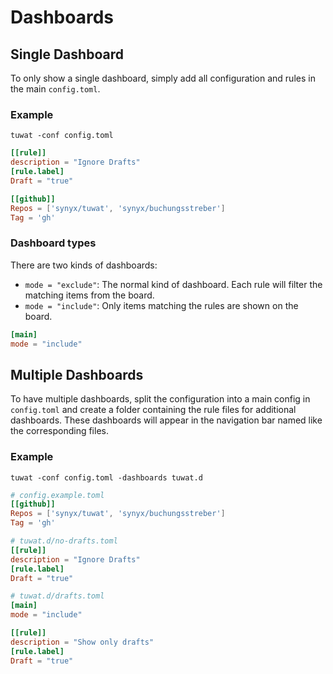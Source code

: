 # Dashboards

## Single Dashboard

To only show a single dashboard, simply add all configuration and rules in the
main `config.toml`.

### Example

`tuwat -conf config.toml`

```toml
[[rule]]
description = "Ignore Drafts"
[rule.label]
Draft = "true"

[[github]]
Repos = ['synyx/tuwat', 'synyx/buchungsstreber']
Tag = 'gh'
```

### Dashboard types

There are two kinds of dashboards:

* `mode = "exclude"`: The normal kind of dashboard. Each rule will filter the
  matching items from the board.
* `mode = "include"`: Only items matching the rules are shown on the board.

```toml
[main]
mode = "include"
```

## Multiple Dashboards

To have multiple dashboards, split the configuration into a main config in
`config.toml` and create a folder containing the rule files for additional
dashboards. These dashboards will appear in the navigation bar named like the
corresponding files.

### Example

`tuwat -conf config.toml -dashboards tuwat.d`

```toml
# config.example.toml
[[github]]
Repos = ['synyx/tuwat', 'synyx/buchungsstreber']
Tag = 'gh'
```

```toml
# tuwat.d/no-drafts.toml
[[rule]]
description = "Ignore Drafts"
[rule.label]
Draft = "true"
```

```toml
# tuwat.d/drafts.toml
[main]
mode = "include"

[[rule]]
description = "Show only drafts"
[rule.label]
Draft = "true"
```
